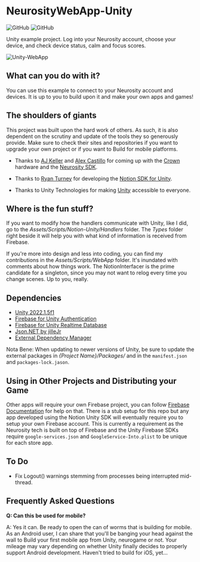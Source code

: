 # NeurosityWebApp-Unity

![GitHub](https://img.shields.io/github/release/neuromodgames/NeurosityWebApp-Unity?style=for-the-badge)
![GitHub](https://img.shields.io/github/license/neuromodgames/NeurosityWebApp-Unity?style=for-the-badge)

Unity example project. Log into your Neurosity account, choose your device, and check device status, calm and focus scores.

![Unity-WebApp](https://user-images.githubusercontent.com/88777150/173224711-d086d6a3-ef74-4565-afd4-50b398a722c8.gif)

## What can you do with it?

You can use this example to connect to your Neurosity account and devices. It is up to you to build upon it and make your own apps and games!

## The shoulders of giants

This project was built upon the hard work of others. As such, it is also dependent on the scrutiny and update of the tools they so generously provide. Make sure to check their sites and repositories if you want to upgrade your own project or if you want to Build for mobile platforms.

- Thanks to [AJ Keller](https://www.linkedin.com/in/andrewjaykeller/) and [Alex Castillo](https://www.linkedin.com/in/alexcas/) for coming up with the [Crown](https://neurosity.co/) hardware and the [Neurosity SDK](https://docs.neurosity.co/docs/overview). 

- Thanks to [Ryan Turney](https://github.com/ryanturney) for developing the [Notion SDK for Unity](https://github.com/ryanturney/notion-unity). 

- Thanks to Unity Technologies for making [Unity](https://unity.com//) accessible to everyone.

## Where is the fun stuff?

If you want to modify how the handlers communicate with Unity, like I did, go to the *Assets/Scripts/Notion-Unity/Handlers* folder. The *Types* folder right beside it will help you with what kind of information is received from Firebase.

If you're more into design and less into coding, you can find my contributions in the *Assets/Scripts/WebApp* folder. It's inundated with comments about how things work. The NotionInterfacer is the prime candidate for a singleton, since you may not want to relog every time you change scenes. Up to you, really. 

## Dependencies
* [Unity 2022.1.5f1](https://unity3d.com/get-unity/download/archive)
* [Firebase for Unity Authentication](https://developers.google.com/unity/packages#firebase_authentication)
* [Firebase for Unity Realtime Database](https://developers.google.com/unity/packages#firebase_realtime_database)
* [Json.NET by jilleJr](https://github.com/jilleJr/Newtonsoft.Json-for-Unity)
* [External Dependency Manager](https://developers.google.com/unity/packages#external_dependency_manager_for_unity)

Nota Bene: When updating to newer versions of Unity, be sure to update the external packages in *{Project Name}/Packages/* and in the `manifest.json` and `packages-lock.jason`.

## Using in Other Projects and Distributing your Game
Other apps will require your own Firebase project, you can follow [Firebase Documentation](https://firebase.google.com/docs/unity/setup) for help on that. There is a stub setup for this repo but any app developed using the Notion Unity SDK will eventually require you to setup your own Firebase account. This is currently a requirement as the Neurosity tech is built on top of Firebase and the Unity Firebase SDKs require `google-services.json` and `GoogleService-Into.plist` to be unique for each store app.

## To Do

- Fix Logout() warnings stemming from processes being interrupted mid-thread.

## Frequently Asked Questions

**Q: Can this be used for mobile?**

A: Yes it can. Be ready to open the can of worms that is building for mobile. As an Android user, I can share that you'll be banging your head against the wall to Build your first mobile app from Unity, neurogame or not. Your mileage may vary depending on whether Unity finally decides to properly support Android development. Haven't tried to build for iOS, yet...
